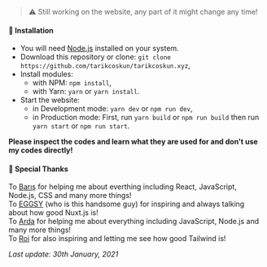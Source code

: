 > :warning: Still working on the website, any part of it might change any time!

#### 📩 Installation
- You will need [Node.js](https://nodejs.org/en/download) installed on your system.
- Download this repository or clone: `git clone https://github.com/tarikcoskun/tarikcoskun.xyz`,
- Install modules:
  - with NPM: `npm install`,
  - with Yarn: `yarn` or `yarn install`.
 - Start the website:
   - in Development mode: `yarn dev` or `npm run dev`,
   - in Production mode: First, run `yarn build` or `npm run build` then run `yarn start` or `npm run start`.
  
**Please inspect the codes and learn what they are used for and don't use my codes directly!**

#### :pray: Special Thanks
To [Barış](https://github.com/barbarbar338) for helping me about everthing including React, JavaScript, Node.js, CSS and many more things!  
To [EGGSY](https://github.com/eggsy) (who is this handsome guy) for inspiring and always talking about how good Nuxt.js is!  
To [Arda](https://github.com/ardasoyturk) for helping me about everything including JavaScript, Node.js and many more things!  
To [Roi](https://github.com/thisisroi) for also inspiring and letting me see how good Tailwind is!

*Last update: 30th January, 2021*
